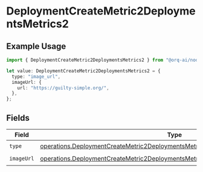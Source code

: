 # DeploymentCreateMetric2DeploymentsMetrics2

## Example Usage

```typescript
import { DeploymentCreateMetric2DeploymentsMetrics2 } from "@orq-ai/node/models/operations";

let value: DeploymentCreateMetric2DeploymentsMetrics2 = {
  type: "image_url",
  imageUrl: {
    url: "https://guilty-simple.org/",
  },
};
```

## Fields

| Field                                                                                                                                                                                    | Type                                                                                                                                                                                     | Required                                                                                                                                                                                 | Description                                                                                                                                                                              |
| ---------------------------------------------------------------------------------------------------------------------------------------------------------------------------------------- | ---------------------------------------------------------------------------------------------------------------------------------------------------------------------------------------- | ---------------------------------------------------------------------------------------------------------------------------------------------------------------------------------------- | ---------------------------------------------------------------------------------------------------------------------------------------------------------------------------------------- |
| `type`                                                                                                                                                                                   | [operations.DeploymentCreateMetric2DeploymentsMetricsRequestRequestBodyChoices3Type](../../models/operations/deploymentcreatemetric2deploymentsmetricsrequestrequestbodychoices3type.md) | :heavy_check_mark:                                                                                                                                                                       | N/A                                                                                                                                                                                      |
| `imageUrl`                                                                                                                                                                               | [operations.DeploymentCreateMetric2DeploymentsMetricsImageUrl](../../models/operations/deploymentcreatemetric2deploymentsmetricsimageurl.md)                                             | :heavy_check_mark:                                                                                                                                                                       | N/A                                                                                                                                                                                      |